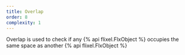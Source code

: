 ```yaml
---
title: Overlap
order: 8
complexity: 1
---
```

Overlap is used to check if any {% api flixel.FlxObject %} occupies the same space as another {% api flixel.FlxObject %}
